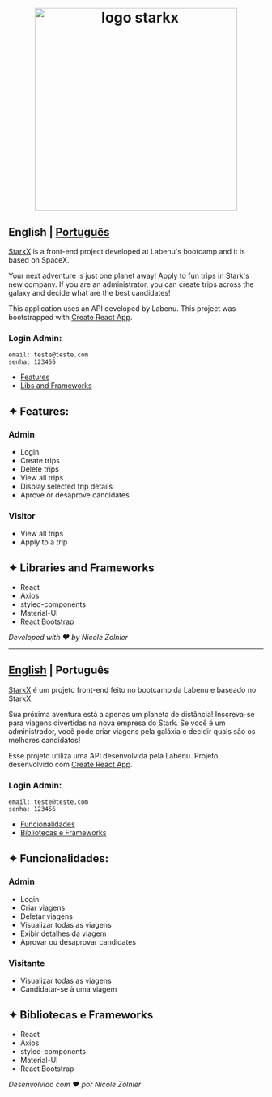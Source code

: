 <h1 align="center">
  <br>
  <a href="https://starkx-nz.surge.sh/"><img src="./src/assets/white-starx.svg" alt="logo starkx" width="400"></a>
</h1>

<a id="en-readme"></a>
## English | [Português](#pt-readme)

[StarkX](https://starkx-nz.surge.sh/) is a front-end project developed at Labenu's bootcamp and it is based on SpaceX.

Your next adventure is just one planet away! Apply to fun trips in Stark's new company. If you are an administrator, you can create trips across the galaxy and decide what are the best candidates!

This application uses an API developed by Labenu.
This project was bootstrapped with [Create React App](https://github.com/facebook/create-react-app).

### Login Admin: 
```
email: teste@teste.com
senha: 123456
```

<a name="menu"></a>
- [Features](#features)
- [Libs and Frameworks](#libs)

<a id="features"></a>
## ✦ Features:
### Admin
* Login
* Create trips
* Delete trips
* View all trips
* Display selected trip details
* Aprove or desaprove candidates

### Visitor
* View all trips
* Apply to a trip

<a id="libs"></a>
## ✦ Libraries and Frameworks
* React
* Axios
* styled-components
* Material-UI
* React Bootstrap

*Developed with ❤️ by Nicole Zolnier*

-------

<a id="pt-readme"></a>
## [English](#en-readme) | Português

[StarkX](https://starkx-nz.surge.sh/) é um projeto front-end feito no bootcamp da Labenu e baseado no StarkX.

Sua próxima aventura está a apenas um planeta de distância! Inscreva-se para viagens divertidas na nova empresa do Stark. Se você é um administrador, você pode criar viagens pela galáxia e decidir quais são os melhores candidatos!

Esse projeto utiliza uma API desenvolvida pela Labenu. Projeto desenvolvido com [Create React App](https://github.com/facebook/create-react-app).

### Login Admin: 
```
email: teste@teste.com
senha: 123456
```

<a name="pt-menu"></a>
- [Funcionalidades](#funcionalidades)
- [Bibliotecas e Frameworks](#bibliotecas)

<a id="funcionalidades"></a>
## ✦ Funcionalidades:
### Admin
* Login
* Criar viagens
* Deletar viagens
* Visualizar todas as viagens
* Exibir detalhes da viagem
* Aprovar ou desaprovar candidates

### Visitante
* Visualizar todas as viagens
* Candidatar-se à uma viagem

<a id="bibliotecas"></a>
## ✦ Bibliotecas e Frameworks
* React
* Axios
* styled-components
* Material-UI
* React Bootstrap

*Desenvolvido com ❤️ por Nicole Zolnier*

